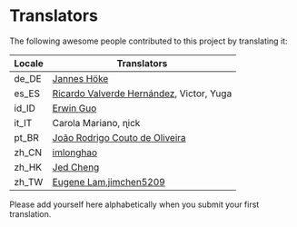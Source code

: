 # Translators

The following awesome people contributed to this project by translating it:

| Locale | Translators                                                                                                 |
|--------|-------------------------------------------------------------------------------------------------------------|
| de_DE  | [Jannes Höke](https://github.com/jh0ker)                                                                    |
| es_ES  | [Ricardo Valverde Hernández](https://telegram.me/rivh1), Victor, Yuga                                       |
| id_ID  | [Erwin Guo](https://www.facebook.com/erwinfransiscus)                                                       |
| it_IT  | Carola Mariano, ɳick                                                                                        |
| pt_BR  | [João Rodrigo Couto de Oliveira](http://twitter.com/JoaoRodrigoJR)                                          |
| zh_CN  | [imlonghao](https://github.com/imlonghao)                                                                   |
| zh_HK  | [Jed Cheng](https://www.facebook.com/profile.php?id=100002258388821)                                        |
| zh_TW  | [Eugene Lam](https://www.facebook.com/eugenelam1118),[jimchen5209](https://www.youtube.com/user/jimchen5209)|

Please add yourself here alphabetically when you submit your first translation.
